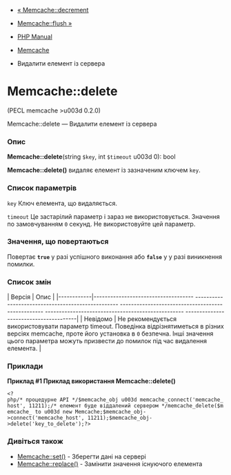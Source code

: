 - [« Memcache::decrement](memcache.decrement.md)
- [Memcache::flush »](memcache.flush.md)

- [PHP Manual](index.md)
- [Memcache](class.memcache.md)
- Видалити елемент із сервера

# Memcache::delete

(PECL memcache \>u003d 0.2.0)

Memcache::delete — Видалити елемент із сервера

### Опис

**Memcache::delete**(string `$key`, int `$timeout` u003d 0): bool

**Memcache::delete()** видаляє елемент із зазначеним ключем `key`.

### Список параметрів

`key`
Ключ елемента, що видаляється.

`timeout`
Це застарілий параметр і зараз не використовується. Значення по
замовчуванням `0` секунд. Не використовуйте цей параметр.

### Значення, що повертаються

Повертає **`true`** у разі успішного виконання або **`false`** у
у разі виникнення помилки.

### Список змін

| Версія | Опис |
|------------|------------------------------------ -------------------------------------------------- -------------------------------------------------- -------------------------------------------------- ---------------------------------------|
| Невідомо | Не рекомендується використовувати параметр timeout. Поведінка відрізнятиметься в різних версіях memcache, проте його установка в `0` безпечна. Інші значення цього параметра можуть призвести до помилок під час видалення елемента. |

### Приклади

**Приклад #1 Приклад використання **Memcache::delete()****

`<?php/* процедурне API */$memcache_obj u003d memcache_connect('memcache_host', 11211);/* елемент буде віддалений сервером */memcache_delete($memcache_ to u003d new Memcache;$memcache_obj->connect('memcache_host', 11211);$memcache_obj->delete('key_to_delete');?> `

### Дивіться також

- [Memcache::set()](memcache.set.md) - Зберегти дані на сервері
- [Memcache::replace()](memcache.replace.md) - Замінити значення
існуючого елемента
